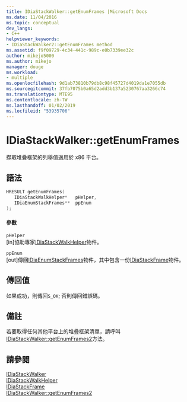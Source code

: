 ```yaml
---
title: IDiaStackWalker::getEnumFrames |Microsoft Docs
ms.date: 11/04/2016
ms.topic: conceptual
dev_langs:
- C++
helpviewer_keywords:
- IDiaStackWalker2::getEnumFrames method
ms.assetid: f9f09729-4c34-441c-989c-e0b7339ee32c
author: mikejo5000
ms.author: mikejo
manager: douge
ms.workload:
- multiple
ms.openlocfilehash: 9d1ab73810b79db8c98f45727d4019da1e7055db
ms.sourcegitcommit: 37fb7075b0a65d2add3b137a5230767aa3266c74
ms.translationtype: MTE95
ms.contentlocale: zh-TW
ms.lasthandoff: 01/02/2019
ms.locfileid: "53935706"
---
```

# <a name="idiastackwalkergetenumframes"></a>IDiaStackWalker::getEnumFrames
擷取堆疊框架的列舉值適用於 x86 平台。  
  
## <a name="syntax"></a>語法  
  
```C++  
HRESULT getEnumFrames(   
   IDiaStackWalkHelper*   pHelper,  
   IDiaEnumStackFrames**  ppEnum  
);  
```  
  
#### <a name="parameters"></a>參數  
 `pHelper`  
 [in]協助專家[IDiaStackWalkHelper](../../debugger/debug-interface-access/idiastackwalkhelper.md)物件。  
  
 `ppEnum`  
 [out]傳回[IDiaEnumStackFrames](../../debugger/debug-interface-access/idiaenumstackframes.md)物件，其中包含一份[IDiaStackFrame](../../debugger/debug-interface-access/idiastackframe.md)物件。  
  
## <a name="return-value"></a>傳回值  
 如果成功，則傳回`S_OK`; 否則傳回錯誤碼。  
  
## <a name="remarks"></a>備註  
 若要取得任何其他平台上的堆疊框架清單，請呼叫[IDiaStackWalker::getEnumFrames2](../../debugger/debug-interface-access/idiastackwalker-getenumframes2.md)方法。  
  
## <a name="see-also"></a>請參閱  
 [IDiaStackWalker](../../debugger/debug-interface-access/idiastackwalker.md)   
 [IDiaStackWalkHelper](../../debugger/debug-interface-access/idiastackwalkhelper.md)   
 [IDiaStackFrame](../../debugger/debug-interface-access/idiastackframe.md)   
 [IDiaStackWalker::getEnumFrames2](../../debugger/debug-interface-access/idiastackwalker-getenumframes2.md)